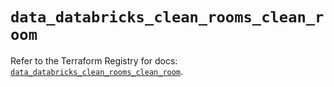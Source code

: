# `data_databricks_clean_rooms_clean_room`

Refer to the Terraform Registry for docs: [`data_databricks_clean_rooms_clean_room`](https://registry.terraform.io/providers/databricks/databricks/1.85.0/docs/data-sources/clean_rooms_clean_room).

